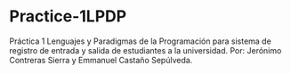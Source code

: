 # Practice-1LPDP
Práctica 1 Lenguajes y Paradigmas de la Programación para sistema de registro de entrada y salida de estudiantes a la universidad. 
Por: Jerónimo Contreras Sierra y Emmanuel Castaño Sepúlveda.
